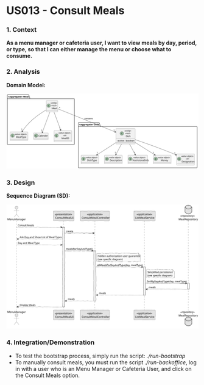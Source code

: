 # US013 - Consult Meals

### 1. Context

**As a menu manager or cafeteria user, I want to view meals by day, period, or type, so that I can either manage the menu or choose what to consume.**

### 2. Analysis

**Domain Model:**

![Domain Model](svg/domain-model.svg "Domain Model")

### 3. Design

**Sequence Diagram (SD):**

  ![Sequence Diagram](svg/sequence-diagram.svg "A Sequence Diagram")

### 4. Integration/Demonstration

- To test the bootstrap process, simply run the script: *./run-bootstrap*
- To manually consult meals, you must run the script *./run-backoffice*, log in with a user who is an Menu Manager or Cafeteria User,
and click on the Consult Meals option.
